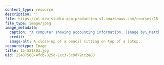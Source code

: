 ```yaml
---
content_type: resource
description: ''
file: https://ol-ocw-studio-app-production.s3.amazonaws.com/courses/15-521-management-accounting-and-control-spring-2003/254875684fcb025d1cc35c9d79cc2e80_15-521s03.jpg
file_type: image/jpeg
image_metadata:
  caption: "A computer showing accounting information. (Image by\_Matthew Palmer.)"
  credit: ''
  image-alt: A close-up of a pencil sitting on top of a latop.
resourcetype: Image
title: 15-521s03.jpg
uid: 25487568-4fcb-025d-1cc3-5c9d79cc2e80
---
```

